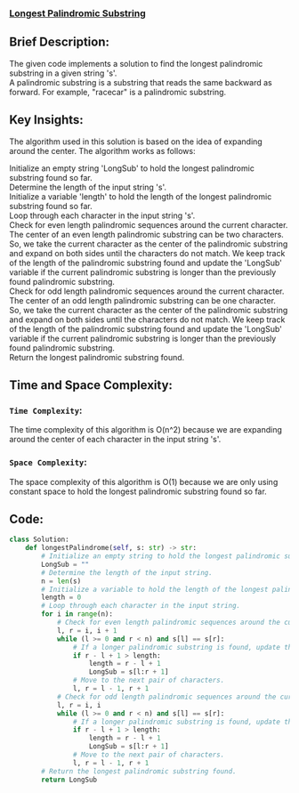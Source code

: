 ### [Longest Palindromic Substring](https://leetcode.com/problems/longest-palindromic-substring/)

## Brief Description:
The given code implements a solution to find the longest palindromic substring in a given string 's'.<br> 
A palindromic substring is a substring that reads the same backward as forward. For example, "racecar" is a palindromic substring.<br>

## Key Insights:
The algorithm used in this solution is based on the idea of expanding around the center. The algorithm works as follows:<br>

Initialize an empty string 'LongSub' to hold the longest palindromic substring found so far.<br>
Determine the length of the input string 's'.<br>
Initialize a variable 'length' to hold the length of the longest palindromic substring found so far.<br>
Loop through each character in the input string 's'.<br>
Check for even length palindromic sequences around the current character. The center of an even length palindromic substring can be two characters.<br> 
So, we take the current character as the center of the palindromic substring and expand on both sides until the characters do not match. We keep track of the length of the palindromic substring found and update the 'LongSub' variable if the current palindromic substring is longer than the previously found palindromic substring.<br>
Check for odd length palindromic sequences around the current character. The center of an odd length palindromic substring can be one character.<br>So, we take the current character as the center of the palindromic substring and expand on both sides until the characters do not match. We keep track of the length of the palindromic substring found and update the 'LongSub' variable if the current palindromic substring is longer than the previously found palindromic substring.<br>
Return the longest palindromic substring found.

## Time and Space Complexity:

### `Time Complexity`:
The time complexity of this algorithm is O(n^2) because we are expanding around the center of each character in the input string 's'. 

### `Space Complexity`:
The space complexity of this algorithm is O(1) because we are only using constant space to hold the longest palindromic substring found so far.

## Code:
```python
class Solution:
    def longestPalindrome(self, s: str) -> str:
        # Initialize an empty string to hold the longest palindromic substring.
        LongSub = ""
        # Determine the length of the input string.
        n = len(s)
        # Initialize a variable to hold the length of the longest palindromic substring found so far.
        length = 0
        # Loop through each character in the input string.
        for i in range(n):
            # Check for even length palindromic sequences around the current character.
            l, r = i, i + 1
            while (l >= 0 and r < n) and s[l] == s[r]:
                # If a longer palindromic substring is found, update the length and LongSub variables.
                if r - l + 1 > length:
                    length = r - l + 1
                    LongSub = s[l:r + 1]
                # Move to the next pair of characters.
                l, r = l - 1, r + 1
            # Check for odd length palindromic sequences around the current character.
            l, r = i, i
            while (l >= 0 and r < n) and s[l] == s[r]:
                # If a longer palindromic substring is found, update the length and LongSub variables.
                if r - l + 1 > length:
                    length = r - l + 1
                    LongSub = s[l:r + 1]
                # Move to the next pair of characters.
                l, r = l - 1, r + 1
        # Return the longest palindromic substring found.
        return LongSub
```
